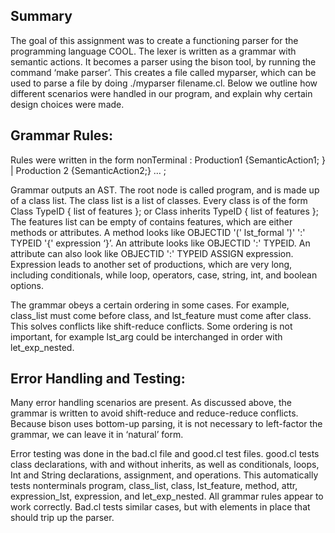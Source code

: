 ## Summary
The goal of this assignment was to create a functioning parser for the programming language COOL. The lexer is written as a grammar with semantic actions. It becomes a parser using the bison tool, by running the command ‘make parser’. This creates a file called myparser, which can be used to parse a file by doing ./myparser filename.cl. Below we outline how different scenarios were handled in our program, and explain why certain design choices were made. 


## Grammar Rules:
Rules were written in the form nonTerminal : Production1 {SemanticAction1; } | Production 2 {SemanticAction2;} … ;

Grammar outputs an AST. The root node is called program, and is made up of a class list. The class list is a list of classes. Every class is of the form Class TypeID { list of features }; or Class inherits TypeID { list of features }; The features list can be empty of contains features, which are either methods or attributes. A method looks like OBJECTID '(' lst_formal ')' ':' TYPEID '{' expression ‘}’. An attribute looks like OBJECTID ':' TYPEID.  An attribute can also look like OBJECTID ':' TYPEID ASSIGN expression. Expression leads to another set of productions, which are very long, including conditionals, while loop, operators, case, string, int, and boolean options.

The grammar obeys a certain ordering in some cases. For example, class_list must come before class, and lst_feature must come after class. This solves conflicts like shift-reduce conflicts. Some ordering is not important, for example lst_arg could be interchanged in order with let_exp_nested.


## Error Handling and Testing:
Many error handling scenarios are present. As discussed above, the grammar is written to avoid shift-reduce and reduce-reduce conflicts. Because bison uses bottom-up parsing, it is not necessary to left-factor the grammar, we can leave it in ‘natural’ form. 
 
Error testing was done in the bad.cl file and good.cl test files. good.cl tests class declarations, with and without inherits, as well as conditionals, loops, Int and String declarations, assignment, and operations. This automatically tests nonterminals program, class_list, class, lst_feature, method, attr, expression_lst, expression, and let_exp_nested. All grammar rules appear to work correctly. Bad.cl tests similar cases, but with elements in place that should trip up the parser.





	       
